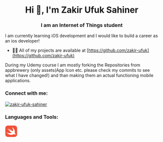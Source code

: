 <h1 align="center">Hi 👋, I'm Zakir Ufuk Sahiner</h1>
<h3 align="center">I am an Internet of Things student</h3>

I am currently learning iOS development and I would like to build a career as an ios developer! 
- 👨‍💻 All of my projects are available at [https://github.com/zakir-ufuk](https://github.com/zakir-ufuk)

During my Udemy course I am mostly forking the Repositories from appbrewery (only assets(App Icon etc. please check my commits to see what I have changed!) and than making them an actual functioning mobile applications. 

<h3 align="left">Connect with me:</h3>
<p align="left">
<a href="https://linkedin.com/in/zakir-ufuk-sahiner" target="blank"><img align="center" src="https://raw.githubusercontent.com/rahuldkjain/github-profile-readme-generator/master/src/images/icons/Social/linked-in-alt.svg" alt="zakir-ufuk-sahiner" height="30" width="40" /></a>
</p>

<h3 align="left">Languages and Tools:</h3>
<p align="left"> <a href="https://developer.apple.com/swift/" target="_blank" rel="noreferrer"> <img src="https://raw.githubusercontent.com/devicons/devicon/master/icons/swift/swift-original.svg" alt="swift" width="40" height="40"/> </a> </p>
